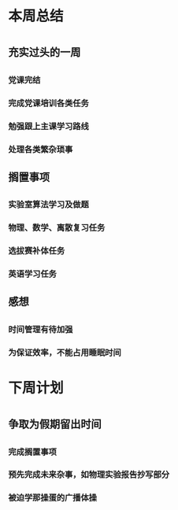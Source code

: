 # 本周总结
#
## 充实过头的一周
##
### 党课完结
### 完成党课培训各类任务
### 勉强跟上主课学习路线
### 处理各类繁杂琐事
##
## 搁置事项
##
### 实验室算法学习及做题
### 物理、数学、离散复习任务
### 选拔赛补体任务
### 英语学习任务
##
## 感想
##
### 时间管理有待加强
### 为保证效率，不能占用睡眠时间
#
# 下周计划
#
## 争取为假期留出时间
##
### 完成搁置事项
### 预先完成未来杂事，如物理实验报告抄写部分
### 被迫学那操蛋的广播体操

